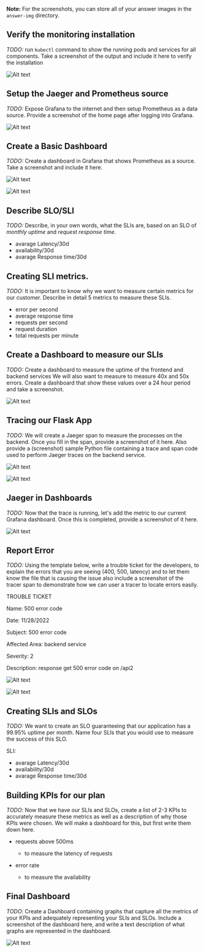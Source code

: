 **Note:** For the screenshots, you can store all of your answer images in the `answer-img` directory.

## Verify the monitoring installation

*TODO:* run `kubectl` command to show the running pods and services for all components. Take a screenshot of the output and include it here to verify the installation

![Alt text](./answer-img/all-components.png)

## Setup the Jaeger and Prometheus source
*TODO:* Expose Grafana to the internet and then setup Prometheus as a data source. Provide a screenshot of the home page after logging into Grafana.

![Alt text](./answer-img/grafana-homepage.png)

## Create a Basic Dashboard
*TODO:* Create a dashboard in Grafana that shows Prometheus as a source. Take a screenshot and include it here.

![Alt text](./answer-img/basic-dashboard.png)

![Alt text](./answer-img/grafana_datasource.png)

## Describe SLO/SLI
*TODO:* Describe, in your own words, what the SLIs are, based on an SLO of *monthly uptime* and *request response time*.

+ avarage Latency/30d
+ availability/30d
+ avarage Response time/30d

## Creating SLI metrics.
*TODO:* It is important to know why we want to measure certain metrics for our customer. Describe in detail 5 metrics to measure these SLIs. 

+ error per second
+ average response time
+ requests per second
+ request duration
+ total requests per minute

## Create a Dashboard to measure our SLIs
*TODO:* Create a dashboard to measure the uptime of the frontend and backend services We will also want to measure to measure 40x and 50x errors. Create a dashboard that show these values over a 24 hour period and take a screenshot.

![Alt text](./answer-img/dashboard-for-CLI.png)

## Tracing our Flask App
*TODO:*  We will create a Jaeger span to measure the processes on the backend. Once you fill in the span, provide a screenshot of it here. Also provide a (screenshot) sample Python file containing a trace and span code used to perform Jaeger traces on the backend service.

![Alt text](./answer-img/tracing1.png)

![Alt text](./answer-img/Tracing-our-Flask-App.png)


## Jaeger in Dashboards
*TODO:* Now that the trace is running, let's add the metric to our current Grafana dashboard. Once this is completed, provide a screenshot of it here.

![Alt text](./answer-img/jaeger-in-Dashboards.png)

## Report Error
*TODO:* Using the template below, write a trouble ticket for the developers, to explain the errors that you are seeing (400, 500, latency) and to let them know the file that is causing the issue also include a screenshot of the tracer span to demonstrate how we can user a tracer to locate errors easily.

TROUBLE TICKET

Name:  500 error code

Date: 11/28/2022

Subject: 500 error code

Affected Area: backend service

Severity: 2

Description:  response get 500 error code on /api2


![Alt text](./answer-img/tracing1.png)


![Alt text](./answer-img/tracing2.png)

## Creating SLIs and SLOs
*TODO:* We want to create an SLO guaranteeing that our application has a 99.95% uptime per month. Name four SLIs that you would use to measure the success of this SLO.

SLI:
+ avarage Latency/30d
+ availability/30d
+ avarage Response time/30d


## Building KPIs for our plan
*TODO*: Now that we have our SLIs and SLOs, create a list of 2-3 KPIs to accurately measure these metrics as well as a description of why those KPIs were chosen. We will make a dashboard for this, but first write them down here.

+ requests above 500ms
    + to measure the latency of requests

+ error rate
    + to measure the availability


## Final Dashboard
*TODO*: Create a Dashboard containing graphs that capture all the metrics of your KPIs and adequately representing your SLIs and SLOs. Include a screenshot of the dashboard here, and write a text description of what graphs are represented in the dashboard.  


![Alt text](./answer-img/final-dashboard.png)